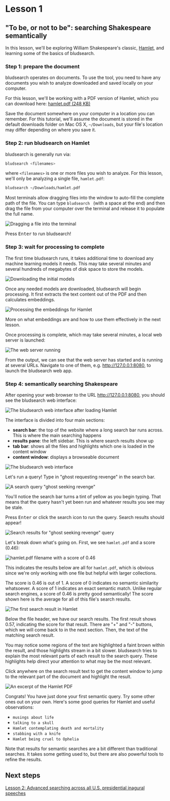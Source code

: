 # Lesson 1

## "To be, or not to be": searching Shakespeare semantically

In this lesson, we'll be exploring William Shakespeare's classic, [Hamlet](https://en.wikipedia.org/wiki/Hamlet), and learning some of the basics of bludsearch.

### Step 1: prepare the document

bludsearch operates on documents. To use the tool, you need to have any documents you wish to analyze downloaded and saved locally on your computer.

For this lesson, we'll be working with a PDF version of Hamlet, which you can download here: [hamlet.pdf (248 KB)](https://github.com/freedmand/bludsearch/raw/main/docs/example_docs/hamlet.pdf)

Save the document somewhere on your computer in a location you can remember. For this tutorial, we'll assume the document is stored in the default downloads folder on Mac OS X, `~/Downloads`, but your file's location may differ depending on where you save it.

### Step 2: run bludsearch on Hamlet

bludsearch is generally run via:

```sh
bludsearch <filenames>
```

where `<filenames>` is one or more files you wish to analyze. For this lesson, we'll only be analyzing a single file, `hamlet.pdf`:

```sh
bludsearch ~/Downloads/hamlet.pdf
```

Most terminals allow dragging files into the window to auto-fill the complete path of the file. You can type `bludsearch ` (with a space at the end) and then drag the file from your computer over the terminal and release it to populate the full name.

![Dragging a file into the terminal](img/dragging_file_terminal.png)

Press <kbd>Enter</kbd> to run bludsearch!

### Step 3: wait for processing to complete

The first time bludsearch runs, it takes additional time to download any machine learning models it needs. This may take several minutes and several hundreds of megabytes of disk space to store the models.

![Downloading the initial models](img/downloading_initial_models.png)

Once any needed models are downloaded, bludsearch will begin processing. It first extracts the text content out of the PDF and then calculates embeddings.

![Processing the embeddings for Hamlet](img/hamlet_calculating_embeddings.png)

More on what embeddings are and how to use them effectively in the next lesson.

Once processing is complete, which may take several minutes, a local web server is launched:

![The web server running](img/flask_server.png)

From the output, we can see that the web server has started and is running at several URLs. Navigate to one of them, e.g. http://127.0.0.1:8080, to launch the bludsearch web app.

### Step 4: semantically searching Shakespeare

After opening your web browser to the URL http://127.0.0.1:8080, you should see the bludsearch web interface:

![The bludsearch web interface after loading Hamlet](img/hamlet_web_start.png)

The interface is divided into four main sections:

- **search bar**: the top of the website where a long search bar runs across. This is where the main searching happens
- **results pane**: the left sidebar. This is where search results show up
- **tab bar**: shows all the files and highlights which one is loaded in the content window
- **content window**: displays a browseable document

![The bludsearch web interface](img/interface_breakdown.png)

Let's run a query! Type in "ghost requesting revenge" in the search bar.

![A search query "ghost seeking revenge"](img/ghost_revenge_query.png)

You'll notice the search bar turns a tint of yellow as you begin typing. That means that the query hasn't yet been run and whatever results you see may be stale.

Press <kbd>Enter</kbd> or click the search icon to run the query. Search results should appear!

![Search results for "ghost seeking revenge" query](img/ghost_search_results.png)

Let's break down what's going on. First, we see `hamlet.pdf` and a score (0.46):

![hamlet.pdf filename with a score of 0.46](img/hamlet_filename.png)

This indicates the results below are all for `hamlet.pdf`, which is obvious since we're only working with one file but helpful with larger collections.

The score is 0.46 is out of 1. A score of 0 indicates no semantic similarity whatsoever. A score of 1 indicates an exact semantic match. Unlike regular search engines, a score of 0.46 is pretty good semantically! The score shown here is the average for all of this file's search results.

![The first search result in Hamlet](img/hamlet_first_result.png)

Below the file header, we have our search results. The first result shows 0.57, indicating the score for that result. There are "+" and "-" buttons, which we will come back to in the next section. Then, the text of the matching search result.

You may notice some regions of the text are highlighted a faint brown within the result, and those highlights stream in a bit slower. bludsearch tries to explain the most relevant parts of each result to the search query. These highlights help direct your attention to what may be the most relevant.

Click anywhere on the search result text to get the content window to jump to the relevant part of the document and highlight the result.

![An excerpt of the Hamlet PDF](img/hamlet_first_excerpt.png)

Congrats! You have just done your first semantic query. Try some other ones out on your own. Here's some good queries for Hamlet and useful observations:

- `musings about life`
- `talking to a skull`
- `Hamlet contemplating death and mortality`
- `stabbing with a knife`
- `Hamlet being cruel to Ophelia`

Note that results for semantic searches are a bit different than traditional searches. It takes some getting used to, but there are also powerful tools to refine the results.

## Next steps

[Lesson 2: Advanced searching across all U.S. presidential inagural speeches](lesson_2_advanced_searching.md)
